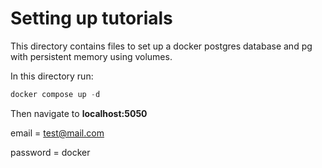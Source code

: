 # Setting up tutorials

This directory contains files to set up a docker postgres database and pg with persistent memory using volumes.

In this directory run:

```powershell
docker compose up -d
```

Then navigate to **localhost:5050**

email = test@mail.com

password = docker


